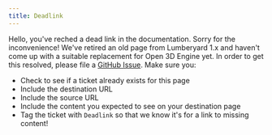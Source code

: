 ```yaml
---
title: Deadlink
---
```


Hello, you've reched a dead link in the documentation. Sorry for the inconvenience! We've retired an old page from Lumberyard 1.x 
and haven't come up with a suitable replacement for Open 3D Engine yet. In order to get this resolved, please file a
[GitHub Issue](https://github.com/o3de/o3de.org/issues). Make sure you:

* Check to see if a ticket already exists for this page
* Include the destination URL
* Include the source URL
* Include the content you expected to see on your destination page
* Tag the ticket with `Deadlink` so that we know it's for a link to missing content!
